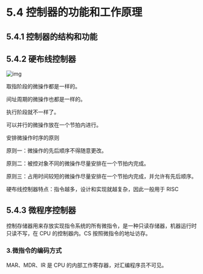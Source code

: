# 5.4 控制器的功能和工作原理

## 5.4.1 控制器的结构和功能

## 5.4.2 硬布线控制器

![img](https://csnotes.oss-cn-beijing.aliyuncs.com/photos/%E7%A1%AC%E5%B8%83%E7%BA%BF%E6%8E%A7%E5%88%B6%E5%99%A8.png)

取指阶段的微操作都是一样的。

间址周期的微操作也都是一样的。

执行阶段就不一样了。

可以并行的微操作放在一个节拍内进行。

安排微操作时序的原则

原则一：微操作的先后顺序不得随意更改。

原则二：被控对象不同的微操作尽量安排在一个节拍内完成。

原则三：占用时间较短的微操作尽量安排在一个节拍内完成，并允许有先后顺序。

硬布线控制器特点：指令越多，设计和实现就越复杂，因此一般用于 RISC

## 5.4.3 微程序控制器

控制存储器用来存放实现指令系统的所有微指令，是一种只读存储器，机器运行时只读不写，在 CPU 的控制器内。CS 按照微指令的地址访存。

### 3.微指令的编码方式

MAR、MDR、IR 是 CPU 的内部工作寄存器，对汇编程序员不可见。

